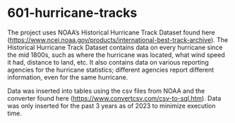 # 601-hurricane-tracks
The project uses NOAA’s Historical Hurricane Track Dataset found here (https://www.ncei.noaa.gov/products/international-best-track-archive).
The Historical Hurricane Track Dataset contains data on every hurricane since the mid 1800s, such as where the hurricane
 was located, what wind speed it had, distance to land, etc. It also contains data on various reporting agencies for the
 hurricane statistics; different agencies report different information, even for the same hurricane.

 Data was inserted into tables using the csv files from NOAA and the converter found here (https://www.convertcsv.com/csv-to-sql.htm).
 Data was only inserted for the past 3 years as of 2023 to minimize execution time.
